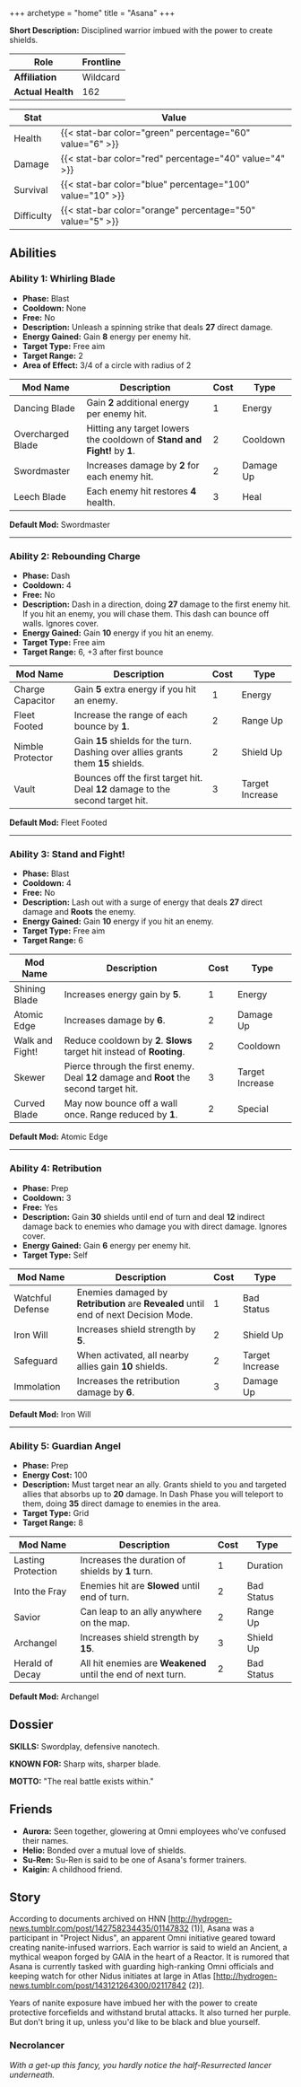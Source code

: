 +++
archetype = "home"
title = "Asana"
+++

**Short Description:** Disciplined warrior imbued with the power to create shields.

| **Role**          | Frontline |
| ----------------- | --------- |
| **Affiliation**   | Wildcard  |
| **Actual Health** | 162       |

| **Stat**   | **Value**                                                 |
| ---------- | --------------------------------------------------------- |
| Health     | {{< stat-bar color="green" percentage="60" value="6" >}}  |
| Damage     | {{< stat-bar color="red" percentage="40" value="4" >}}    |
| Survival   | {{< stat-bar color="blue" percentage="100" value="10" >}} |
| Difficulty | {{< stat-bar color="orange" percentage="50" value="5" >}} |

## Abilities

### Ability 1: Whirling Blade

- **Phase:** Blast
- **Cooldown:** None
- **Free:** No
- **Description:** Unleash a spinning strike that deals **27** direct damage.
- **Energy Gained:** Gain **8** energy per enemy hit.
- **Target Type:** Free aim
- **Target Range:** 2
- **Area of Effect:** 3/4 of a circle with radius of 2

| **Mod Name**      | **Description**                                                          | **Cost** | **Type**  |
| ----------------- | ------------------------------------------------------------------------ | -------- | --------- |
| Dancing Blade     | Gain **2** additional energy per enemy hit.                              | 1        | Energy    |
| Overcharged Blade | Hitting any target lowers the cooldown of **Stand and Fight!** by **1**. | 2        | Cooldown  |
| Swordmaster       | Increases damage by **2** for each enemy hit.                            | 2        | Damage Up |
| Leech Blade       | Each enemy hit restores **4** health.                                    | 3        | Heal      |

**Default Mod:** Swordmaster

---

### Ability 2: Rebounding Charge

- **Phase:** Dash
- **Cooldown:** 4
- **Free:** No
- **Description:** Dash in a direction, doing **27** damage to the first enemy hit. If you hit an enemy, you will chase them. This dash can bounce off walls. Ignores cover.
- **Energy Gained:** Gain **10** energy if you hit an enemy.
- **Target Type:** Free aim
- **Target Range:** 6, +3 after first bounce

| **Mod Name**     | **Description**                                                                    | **Cost** | **Type**        |
| ---------------- | ---------------------------------------------------------------------------------- | -------- | --------------- |
| Charge Capacitor | Gain **5** extra energy if you hit an enemy.                                       | 1        | Energy          |
| Fleet Footed     | Increase the range of each bounce by **1**.                                        | 2        | Range Up        |
| Nimble Protector | Gain **15** shields for the turn. Dashing over allies grants them **15** shields.  | 2        | Shield Up       |
| Vault            | Bounces off the first target hit. Deal **12** damage to the second target hit.     | 3        | Target Increase |

**Default Mod:** Fleet Footed

---

### Ability 3: Stand and Fight!

- **Phase:** Blast
- **Cooldown:** 4
- **Free:** No
- **Description:** Lash out with a surge of energy that deals **27** direct damage and **Roots** the enemy.
- **Energy Gained:** Gain **10** energy if you hit an enemy.
- **Target Type:** Free aim
- **Target Range:** 6

| **Mod Name**    | **Description**                                                                        | **Cost** | **Type**        |
| --------------- | -------------------------------------------------------------------------------------- | -------- | --------------- |
| Shining Blade   | Increases energy gain by **5**.                                                        | 1        | Energy          |
| Atomic Edge     | Increases damage by **6**.                                                             | 2        | Damage Up       |
| Walk and Fight! | Reduce cooldown by **2**. **Slows** target hit instead of **Rooting**.                 | 2        | Cooldown        |
| Skewer          | Pierce through the first enemy. Deal **12** damage and **Root** the second target hit. | 3        | Target Increase |
| Curved Blade    | May now bounce off a wall once. Range reduced by **1**.                                | 2        | Special         |

**Default Mod:** Atomic Edge

---

### Ability 4: Retribution

- **Phase:** Prep
- **Cooldown:** 3
- **Free:** Yes
- **Description:** Gain **30** shields until end of turn and deal **12** indirect damage back to enemies who damage you with direct damage. Ignores cover.
- **Energy Gained:** Gain **6** energy per enemy hit.
- **Target Type:** Self

| **Mod Name**     | **Description**                                                                      | **Cost** | **Type**        |
| ---------------- | ------------------------------------------------------------------------------------ | -------- | --------------- |
| Watchful Defense | Enemies damaged by **Retribution** are **Revealed** until end of next Decision Mode. | 1        | Bad Status      |
| Iron Will        | Increases shield strength by **5**.                                                  | 2        | Shield Up       |
| Safeguard        | When activated, all nearby allies gain **10** shields.                               | 2        | Target Increase |
| Immolation       | Increases the retribution damage by **6**.                                           | 3        | Damage Up       |

**Default Mod:** Iron Will

---

### Ability 5: Guardian Angel

- **Phase:** Prep
- **Energy Cost:** 100
- **Description:** Must target near an ally. Grants shield to you and targeted allies that absorbs up to **20** damage. In Dash Phase you will teleport to them, doing **35** direct damage to enemies in the area.
- **Target Type:** Grid
- **Target Range:** 8

| **Mod Name**       | **Description**                                              | **Cost** | **Type**   |
| ------------------ | ------------------------------------------------------------ | -------- | ---------- |
| Lasting Protection | Increases the duration of shields by **1** turn.             | 1        | Duration    |
| Into the Fray      | Enemies hit are **Slowed** until end of turn.                | 2        | Bad Status |
| Savior             | Can leap to an ally anywhere on the map.                     | 2        | Range Up   |
| Archangel          | Increases shield strength by **15**.                         | 3        | Shield Up  |
| Herald of Decay    | All hit enemies are **Weakened** until the end of next turn. | 2        | Bad Status |

**Default Mod:** Archangel

## Dossier

**SKILLS:** Swordplay, defensive nanotech.

**KNOWN FOR:** Sharp wits, sharper blade.

**MOTTO:** "The real battle exists within."

## Friends

- **Aurora:** Seen together, glowering at Omni employees who've confused their names.
- **Helio:** Bonded over a mutual love of shields.
- **Su-Ren:** Su-Ren is said to be one of Asana's former trainers.
- **Kaigin:** A childhood friend.

## Story

According to documents archived on HNN [http://hydrogen-news.tumblr.com/post/142758234435/01147832 (1)], Asana was a participant in "Project Nidus", an apparent Omni initiative geared toward creating nanite-infused warriors. Each warrior is said to wield an Ancient, a mythical weapon forged by GAIA in the heart of a Reactor. It is rumored that Asana is currently tasked with guarding high-ranking Omni officials and keeping watch for other Nidus initiates at large in Atlas [http://hydrogen-news.tumblr.com/post/143121264300/02117842 (2)].

Years of nanite exposure have imbued her with the power to create protective forcefields and withstand brutal attacks. It also turned her purple. But don't bring it up, unless you'd like to be black and blue yourself.

### Necrolancer

_With a get-up this fancy, you hardly notice the half-Resurrected lancer underneath._
